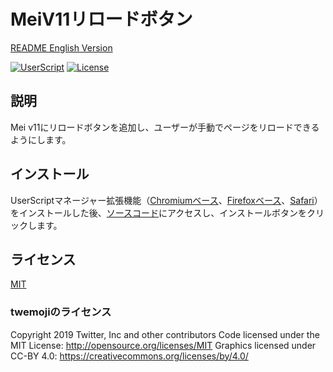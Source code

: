 # MeiV11リロードボタン

[README English Version](./README.md)

[![UserScript](https://img.shields.io/badge/Framework-UserScript-blue.svg)](https://en.wikipedia.org/wiki/Userscript)
[![License](https://img.shields.io/github/license/hidao80/UserScript)](/LICENSE)

## 説明

Mei v11にリロードボタンを追加し、ユーザーが手動でページをリロードできるようにします。

## インストール

UserScriptマネージャー拡張機能（[Chromiumベース][chrome-extension]、[Firefoxベース][firefox-extension]、[Safari][safari-extension]）をインストールした後、[ソースコード][source]にアクセスし、インストールボタンをクリックします。

[chrome-extension]: https://chrome.google.com/webstore/detail/tampermonkey/dhdgffkkebhmkfjojejmpbldmpobfkfo "Tampermonkey"
[firefox-extension]: https://addons.mozilla.org/en-US/firefox/addon/tampermonkey/ "Tampermonkey"
[safari-extension]: https://apps.apple.com/us/app/userscripts/id1463298887 "UserScripts"
[source]: https://github.com/hidao80/UserScript/raw/main/src/MeiV11ReloadButton/MeiV11ReloadButton.user.js "Source code"

## ライセンス

[MIT](/LICENSE)

### twemojiのライセンス

Copyright 2019 Twitter, Inc and other contributors
Code licensed under the MIT License: http://opensource.org/licenses/MIT
Graphics licensed under CC-BY 4.0: https://creativecommons.org/licenses/by/4.0/

